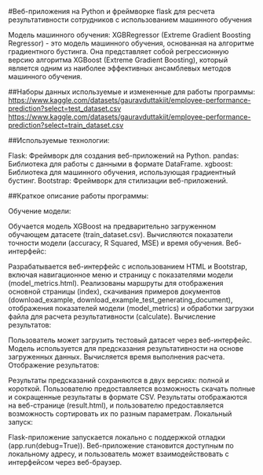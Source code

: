 #Веб-приложения на Python и фреймворке flask для ресчета результативности сотрудников с использованием машинного обучения

Модель машинного обучения: XGBRegressor (Extreme Gradient Boosting Regressor) - это модель машинного обучения, основанная на алгоритме градиентного бустинга. Она представляет собой регрессионную версию алгоритма XGBoost (Extreme Gradient Boosting), который является одним из наиболее эффективных ансамблевых методов машинного обучения.

##Наборы данных используемые и измененные для работы программы:
https://www.kaggle.com/datasets/gauravduttakiit/employee-performance-prediction?select=test_dataset.csv
https://www.kaggle.com/datasets/gauravduttakiit/employee-performance-prediction?select=train_dataset.csv

##Используемые технологии:

Flask: Фреймворк для создания веб-приложений на Python.
pandas: Библиотека для работы с данными в формате DataFrame.
xgboost: Библиотека для машинного обучения, использующая градиентный бустинг.
Bootstrap: Фреймворк для стилизации веб-приложений.

##Краткое описание работы программы:

Обучение модели:

Обучается модель XGBoost на предварительно загруженном обучающем датасете (train_dataset.csv).
Вычисляются показатели точности модели (accuracy, R Squared, MSE) и время обучения.
Веб-интерфейс:

Разрабатывается веб-интерфейс с использованием HTML и Bootstrap, включая навигационное меню и страницу с показателями модели (model_metrics.html).
Реализованы маршруты для отображения основной страницы (index), скачивания примеров документов (download_example, download_example_test_generating_document), отображения показателей модели (model_metrics) и обработки загрузки файла для расчета результативности (calculate).
Вычисление результатов:

Пользователь может загрузить тестовый датасет через веб-интерфейс.
Модель используется для предсказания результативности на основе загруженных данных.
Вычисляется время выполнения расчета.
Отображение результатов:

Результаты предсказаний сохраняются в двух версиях: полной и короткой.
Пользователю предоставляется возможность скачать полные и сокращенные результаты в формате CSV.
Результаты отображаются на веб-странице (result.html), и пользователю предоставляется возможность сортировать их по разным параметрам.
Локальный запуск:

Flask-приложение запускается локально с поддержкой отладки (app.run(debug=True)).
Веб-приложение становится доступным по локальному адресу, и пользователь может взаимодействовать с интерфейсом через веб-браузер.
